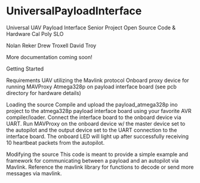 # UniversalPayloadInterface
Universal UAV Payload Interface Senior Project
Open Source Code & Hardware
Cal Poly SLO

Nolan Reker
Drew Troxell
David Troy

More documentation coming soon!

Getting Started

Requirements
UAV utilizing the Mavlink protocol
Onboard proxy device for running MAVProxy
Atmega328p on payload interface board (see pcb directory for hardware details)

Loading the source
Compile and upload the payload_atmega328p ino project to the atmega328p payload interface board using your favorite AVR compiler/loader.
Connect the interface board to the onboard device via UART.
Run MAVProxy on the onboard device w/ the master device set to the autopilot and the output device set to the UART connection to the interface board.
The onboard LED will light up after successfully receiving 10 heartbeat packets from the autopilot.

Modifying the source
This code is meant to provide a simple example and framework for communicating between a payload and an autopilot via Mavlink. Reference the mavlink library for functions to decode or send more messages via mavlink.

